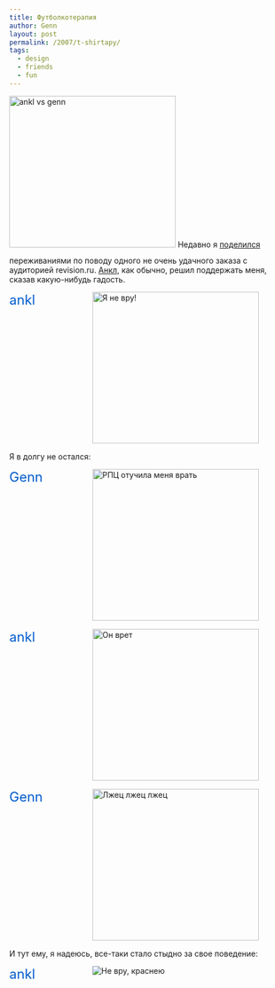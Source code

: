 ```yaml
---
title: Футболкотерапия
author: Genn
layout: post
permalink: /2007/t-shirtapy/
tags:
  - design
  - friends
  - fun
---
```

<img src='http://mega.genn.org/=^_^=/uploads/2007/10/tshirt.gif' alt='ankl vs genn' width="300" height="273" style="padding-bottom: 15px;" />  
Недавно я <a href="http://revision.ru/blog/120/494/" class="external" target="_blank">поделился</a> переживаниями по поводу одного не очень удачного заказа с аудиторией revision.ru. <a href="http://ankl.ru/" class="external" target="_blank">Анкл</a>, как обычно, решил поддержать меня, сказав какую-нибудь гадость.  
<!--more-->

<div style="clear: both; margin-bottom: 15px;">
  <div style="width: 150px; float: left;">
    <span style="font-size: 24px; color: #005bcd;">ankl</span>
  </div>
  
  <p>
    <img src='http://mega.genn.org/=^_^=/uploads/2007/10/tshirt1.gif' width="300" height="273" alt='Я не вру!' />
  </p>
</div>

Я в долгу не остался:

<div style="clear: both; margin-bottom: 15px;">
  <div style="width: 150px; float: left;">
    <span style="font-size: 24px; color: #005bcd;">Genn</span>
  </div>
  
  <p>
    <img src='http://mega.genn.org/=^_^=/uploads/2007/10/tshirt11.gif' width="300" height="273" alt='РПЦ отучила меня врать' />
  </p>
</div>

<div style="clear: both; margin-bottom: 15px;">
  <div style="width: 150px; float: left;">
    <span style="font-size: 24px; color: #005bcd;">ankl</span>
  </div>
  
  <p>
    <img src='http://mega.genn.org/=^_^=/uploads/2007/10/tshirt2.gif' width="300" height="273" alt='Он врет' />
  </p>
</div>

<div style="clear: both; margin-bottom: 15px;">
  <div style="width: 150px; float: left;">
    <span style="font-size: 24px; color: #005bcd;">Genn</span>
  </div>
  
  <p>
    <img src='http://mega.genn.org/=^_^=/uploads/2007/10/tshirt3.gif' width="300" height="273" alt='Лжец лжец лжец' />
  </p>
</div>

И тут ему, я надеюсь, все-таки стало стыдно за свое поведение:

<div style="clear: both; margin-bottom: 15px;">
  <div style="width: 150px; float: left;">
    <span style="font-size: 24px; color: #005bcd;">ankl</span>
  </div>
  
  <p>
    <img src='http://mega.genn.org/=^_^=/uploads/2007/10/tshirt4.gif' alt='Не вру, краснею' />
  </p>
</div>